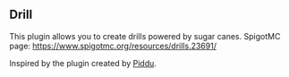 ## Drill
This plugin allows you to create drills powered by sugar canes.
SpigotMC page: https://www.spigotmc.org/resources/drills.23691/

Inspired by the plugin created by [Piddu](https://github.com/Piddu/Drill).

